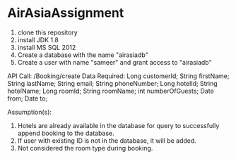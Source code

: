 # AirAsiaAssignment

1. clone this repository
2. install JDK 1.8
3. install MS SQL 2012
4. Create a database with the name "airasiadb"
5. Create a user with name "sameer" and grant access to "airasiadb"

API Call:
/Booking/create
Data Required:
	Long customerId;
	String firstName;
	String lastName;
	String email;
	String phoneNumber;
	Long hotelId;
	String hotelName;
	Long roomId;
	String roomName;
	int numberOfGuests;
	Date from;
	Date to;

Assumption(s):
1. Hotels are already available in the database for query to successfully append booking to the database.
2. If user with existing ID is not in the database, it will be added.
3. Not considered the room type during booking.